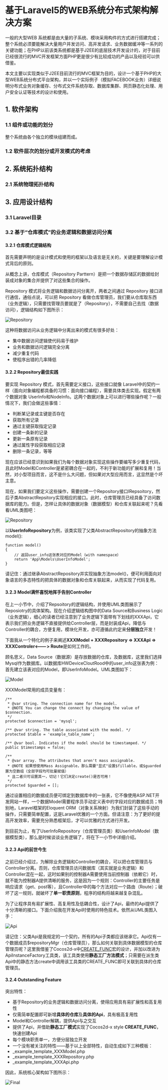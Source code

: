 # 基于Laravel5的WEB系统分布式架构解决方案

一般的大型WEB 系统都是由大量的子系统、模块采用构件的方式进行搭建完成；整个系统必须要能解决大量用户并发访问、高并发请求、业务数据缓冲等一系列的关键功能；在PHP以前该类系统都是基于J2EE的底层技术开发设计的，对于目前已经很流行的MVC开发框架方面PHP更是很少有比较成功的产品以及经验可以供借鉴。

本文主要以实现类似于J2EE目前流行的MVC框架为目的，设计一个基于PHP的大型WEB系统分布式平台架构，并以一个实际例子（模拟FACEBOOK业务）详细说明分布式业务对象缓存、分布式文件系统存取、数据库集群、网页静态化处理、用户安全认证等技术的设计和使用。

## 1. 软件架构
### 1.1 组件或功能的划分
整个系统由各个独立的模块组建而成。
### 1.2	软件层次的划分或开发模式的考虑

## 2. 系统拓扑结构
### 2.1	系统物理拓扑结构

## 3. 应用设计结构
### 3.1	Laravel目录
### 3.2	基于“仓库模式”的业务逻辑和数据访问分离
#### 3.2.1 仓库模式逻辑结构

首先需要声明的是设计模式和使用的框架以及语言是无关的，关键是要理解设计模式背后的原则。

从概念上讲，仓库模式（Repository Parttern）是把一个数据存储区的数据给封装成对象的集合并提供了对这些集合的操作。

Repository 模式将业务逻辑和数据访问分离开，两者之间通过 Repository 接口进行通信，通俗点说，可以把 Repository 看做仓库管理员，我们要从仓库取东西（业务逻辑），只需要找管理员要就是了（Repository），不需要自己去找（数据访问），逻辑结构如下图所示：

![Repository](http://i.imgur.com/uGmoeFq.png)

这种将数据访问从业务逻辑中分离出来的模式有很多好处：

- 集中数据访问逻辑使代码易于维护
- 业务和数据访问逻辑完全分离
- 减少重复代码
- 使程序出错的几率降低

#### 3.2.2 Repository最佳实践

要实现 Repository 模式，首先需要定义接口，这些接口就像 Laravel中的契约一样（面向对象编程都具备的习惯：面向接口编程），需要具体类去实现。假定有两个数据对象 UserInfo和NodeInfo。这两个数据对象上可以进行哪些操作呢？一般情况下，我们会做这些事情：

- 判断某记录或主键是否存在
- 获取所有记录
- 通过主键获取指定记录
- 创建一条新的记录
- 更新一条原有记录
- 通过属性字段获取相应记录
- 删除一条记录，等等

现在应该已经意识到如果我们为每个数据对象实现这些操作要编写多少重复代码，且此时Model和Controller是紧密耦合在一起的，不利于新功能的扩展和复用！当然，对小型项目而言，这不是什么大问题，但如果对大型应用而言，这显然是个坏主意。

现在，如果我们要定义这些操作，需要创建一个Repository接口IRepsoitory，然后子类AbstractRepsitory实现相应的接口。此时，仓库管理员已经具备了访问数据库的能力。但是，怎样让具体的数据对象（数据模型）和仓库关联起来呢？先看看UML类图吧：

![Repository](http://i.imgur.com/CdDcd3S.png)

以**UserInfoRepository**为例，该类实现了父类AbstractRepository的抽象方法model():

    function model()
    {
		// 返回user_info这张表对应的Model（with namespace）
        return 'App\Models\UserInfoModel';
    }

请记住：通过继承AbstractRepository并实现抽象方法model()，便可利用面向对象语言的多态特性的把具体的数据对象和仓库关联起来，从而实现了代码复用。

#### 3.2.3 Model满怀喜悦地挥手告别Controller

在上一小节中，介绍了Repsoitory的逻辑结构，并使用UML类图展示了Reposiotry的具体架构。现在介绍逻辑结构图中的Data Source和Business Logic（业务逻辑），细心的读者已经注意到了业务逻辑下面带有下划线的XXXApi，它表示我们把业务逻辑不直接提供给Controller层，而是封装成Api，降低与Controller的耦合，方便复用，模块化开发，亦可遵循此约定来**分层独立**开发！

下面我从一个特化的例子来阐述**XXXModel + XXXRepository => XXXApi => XXXControler<---> Route**是如何工作的。

顾名思义，Data Source（数据源）是存放数据的仓库，及数据库，这里我们选择Mysql作为数据库。以数据库HWDeviceCloutRood中的user_info这张表为例：首先建立该表对应的Model，即UserInfoModel。UML类图如下：

![Model](http://i.imgur.com/4KLrorx.png)

XXXModel常用的成员变量有：

    /**
     * @var string. The connection name for the model.
     * @NOTE You can change the connect by changing the value of $connection.
     */
    protected $connection = 'mysql';

    /** @var string. The table associated with the model. */
    protected $table = 'example_table_name';

    /** @var bool. Indicates if the model should be timestamped. */
    public $timestamps = false;

    /**
     * @var array. The attributes that aren't mass assignable.
     * @NOTE 如果想使用Mass Assignable，那么需要"显式"设置$fillable，或$guarded置为空数组（全部字段均可批量赋值）
     * 且二者只可设置其一，切记！它们决定create()是否可用！
     */
    protected $guarded = [];

通过设置相应的数据成员便可绑定到数据库中的一张表，它不像使用ASP.NET开发网站一样，一个数据Model需要程序员手动定义表中的字段对应的数据成员；特别地，Laravel框架的Eloquent ORM（对象关系映射）为我们封装了这些手动的操作，只需要简单配置，这是Laravel优雅的一个方面。但请注意：为了更好的提高开发效率，需要充分熟悉框架后，才可以优雅的方式进行开发。

到目前为止，有了UserInfoRepository（仓库管理员类）和UserInfoModel（数据模型类），那么是时候谈谈业务逻辑了，将在下一小节中详细介绍。

#### 3.2.3 Api的前世今生

之前已经介绍过，为解除业务逻辑和Controller的耦合，可以把仓库管理员与Controller分离。否则，仓库管理员访问数据库（其实就是业务逻辑）和Controller混在一起，这时如果别的控制器A需要使用当前控制器（依赖它）时，就不能为控制器A提供清晰的服务，这是因为一个规则：Controller的主要任务是响应请求（get、post等），且Controller中的每个方法对应一个路由（Route）；破坏了这一规则，就破坏了**单一职责原则**，程序的结构将越来越复杂混乱。

为了让程序具有易扩展性、高复用性及低耦合性，设计了Api，最终的Api提供了十分清晰的接口。下面介绍我在开发Api时使用的特色技术。依然从UML类图入手：

![Api](http://i.imgur.com/AamkHAg.png)

请记住：父类Api是我规定的一个契约，所有的Api子类都应该继承它。Api仅有一个数据成员$repositoryMgr（仓库管理员），那么如何关联到具体数据模型的仓库管理员呢？这里我借鉴了Cocos2d-x中[CREATE_FUNC](http://baike.baidu.com/link?url=6WfTtr1SaeezotqiTea9e43X8xDAPaIaLPB2CrZMpg6G_8UC157gsjPTJ3F5mgisHAwajSunz17-jbandHJKbLtFjIdxpfMY9wC0B3unAaG "Cocos2d-x CREATE_FUNC")宏的设计，并加以改进为ApiInstanceFactory工具类，该工具类使用**静态工厂方法模式**；只需要在派生类Api中的静态方法create中调用该工具类的CREATE_FUNC即可关联到具体的仓库管理员。


#### 3.2.4 Outstanding Feature

突出特性：

- 基于Repository的业务逻辑和数据访问分离，使得应用具有易扩展性和高复用性
- 仅需简单配置即可新增**具体的仓库**及**具体的Api**，具有极高复用性
- Model和Controller解耦，提供Api与之交互
- 提供了Api，并借助**静态工厂模式**实现了Cocos2d-x style **CREATE_FUNC**，快速创建Api
- 每个模块职责单一，方便分层独立开发
- 一个没有被关注的特性——基于以上全部特性，自动生成如下三种模板：
- \_example\_template_XXXModel.php
- \_example\_template_XXXRepository.php
- \_example\_template_XXXApi.php

因此，系统核心架构如下图所示：

![Final](http://i.imgur.com/QwiBjHw.png)